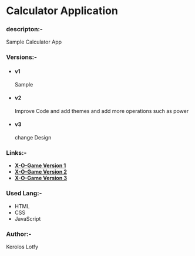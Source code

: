 # Calculator Application

### descripton:-
Sample Calculator App 

### Versions:-
 - #### v1
    Sample
 - #### v2
    Improve Code and add themes and add more operations such as power
    
 - #### v3
    change Design
    
### Links:- 
   - **[X-O-Game Version 1](https://keroloslotfy.github.io/calculator/)**
   - **[X-O-Game Version 2](https://keroloslotfy.github.io/calculator/v2)**
   - **[X-O-Game Version 3](https://keroloslotfy.github.io/calculator/v3)**

### Used Lang:-
 - HTML
 - CSS
 - JavaScript

### Author:-
Kerolos Lotfy
